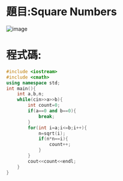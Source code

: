 # 題目:Square Numbers
![image](https://github.com/HoChenYu/Programming-practice/assets/63805851/c9b6c37d-d323-4030-ac42-529f2154e05a)
# 程式碼:
````C++
#include <iostream>
#include <cmath>
using namespace std;
int main(){
	int a,b,n;
	while(cin>>a>>b){
		int count=0;
		if(a==0 and b==0){
			break;
		}
		for(int i=a;i<=b;i++){
			n=sqrt(i);
			if(n*n==i){
				count++;
			}
		}
		cout<<count<<endl;
	}
}
````
